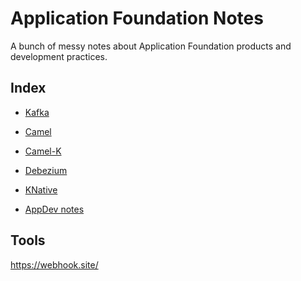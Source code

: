 Application Foundation Notes
===============================================================================

A bunch of messy notes about Application Foundation products and development practices.

Index
-------------------------------------------------------------------------------

- [Kafka](kafka/kafka.md)

- [Camel](camel/camel.md)

- [Camel-K](camel-k/camel-k.md)

- [Debezium](debezium/debezium.md)

- [KNative](knative/knative.md)

- [AppDev notes](docs/)

Tools
-------------------------------------------------------------------------------

https://webhook.site/